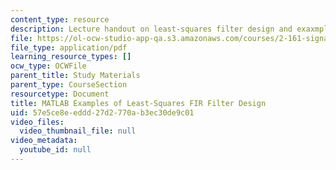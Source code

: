 ```yaml
---
content_type: resource
description: Lecture handout on least-squares filter design and exaxmples.
file: https://ol-ocw-studio-app-qa.s3.amazonaws.com/courses/2-161-signal-processing-continuous-and-discrete-fall-2008/57e5ce8eeddd27d2770ab3ec30de9c01_lsqfit.pdf
file_type: application/pdf
learning_resource_types: []
ocw_type: OCWFile
parent_title: Study Materials
parent_type: CourseSection
resourcetype: Document
title: MATLAB Examples of Least-Squares FIR Filter Design
uid: 57e5ce8e-eddd-27d2-770a-b3ec30de9c01
video_files:
  video_thumbnail_file: null
video_metadata:
  youtube_id: null
---
```

